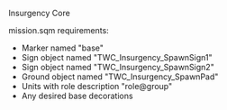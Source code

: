 Insurgency Core

mission.sqm requirements:
- Marker named "base"
- Sign object named "TWC_Insurgency_SpawnSign1"
- Sign object named "TWC_Insurgency_SpawnSign2"
- Ground object named "TWC_Insurgency_SpawnPad"
- Units with role description "role@group"
- Any desired base decorations
